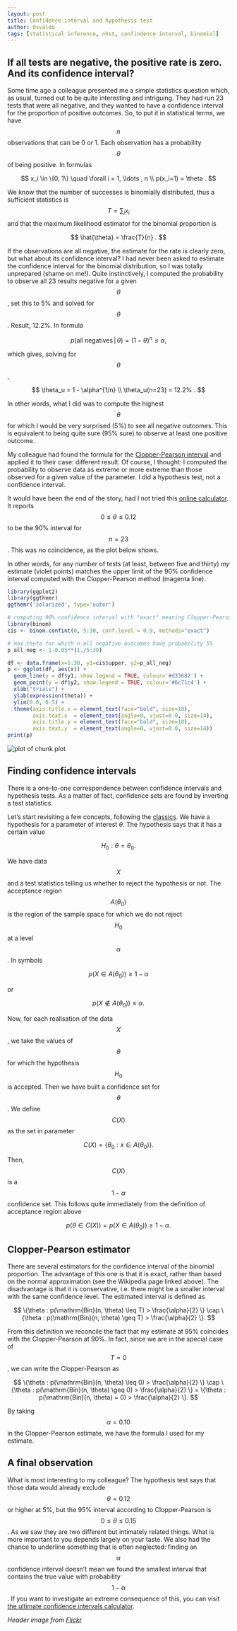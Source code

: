 ```yaml
---
layout: post
title: Confidence interval and hypothesis test
author: Osvaldo
tags: [statistical inference, nhst, confindence interval, binomial]
---
```


## If all tests are negative, the positive rate is zero. And its confidence interval?

Some time ago a colleague presented me a simple statistics question which, as
usual, turned out to be quite interesting and intriguing. They had run 23 tests
that were all negative, and they wanted to have a confidence interval for the
proportion of positive outcomes. So, to put it in statistical terms, we have
$$n$$ observations that can be 0 or 1. Each observation has a probability
$$\theta$$ of being positive. In formulas

$$
x_i \in \{0, 1\} \quad \forall i = 1, \ldots , n \\
p(x_i=1) = \theta .
$$

We know that the number of successes is binomially distributed, thus a
sufficient statistics is $$T = \sum_i x_i$$ and that the maximum likelihood
estimator for the binomial proportion is

$$
\hat{\theta} = \frac{T}{n} .
$$

If the observations are all negative, the estimate for the rate is clearly zero,
but what about its confidence interval? I had never been asked to estimate the
confidence interval for the binomial distribution, so I was totally unprepared
(shame on me!). Quite instinctively, I computed the probability to observe all
23 results negative for a given $$\theta$$, set this to 5% and solved for
$$\theta$$. Result, 12.2%. In formula

$$
p(\mathrm{all\;negatives}\, |\, \theta) = (1-\theta)^n \leq \alpha,
$$

which gives, solving for $$\theta$$,

$$
\theta_u = 1 - \alpha^{1/n} \\
\theta_u(n=23) = 12.2% .
$$

In other words, what I did was to compute the highest $$\theta$$ for which I
would be very surprised (5%) to see all negative outcomes. This is equivalent
to being quite sure (95% sure) to observe at least one positive outcome.

My colleague had found the formula for the
[Clopper-Pearson interval](http://en.wikipedia.org/wiki/Binomial_proportion_confidence_interval#Clopper-Pearson_interval)
and applied it to their case: different result. Of course, I thought: I
computed the probability to observe data as extreme or more extreme than those
observed for a given value of the parameter. I did a hypothesis test, not a
confidence interval.

It would have been the end of the story, had I not tried this
[online calculator](http://www.danielsoper.com/statcalc3/calc.aspx?id=85).
It reports $$0 \leq \theta \leq 0.12$$ to be the 90% interval for $$n=23$$.
This was no coincidence, as the plot below shows.

In other words, for any number of tests (at least, between five and thirty)
_my_ estimate (violet points) matches the upper limit of the 90% confidence
interval computed with the Clopper-Pearson method (magenta line).


```r
library(ggplot2)
library(ggthemr)
ggthemr('solarized', type='outer')

# computing 90% confidence interval with "exact" meaning Clopper-Pearson
library(binom)
cis <- binom.confint(0, 5:30, conf.level = 0.9, methods="exact")

# max theta for which n all negative outcomes have probability 5%
p_all_neg <- 1-0.05**(1./5:30)

df <- data.frame(x=5:30, y1=cis$upper, y2=p_all_neg)
p <- ggplot(df, aes(x)) +
  geom_line(y = df$y1, show.legend = TRUE, colour='#d33682') +
  geom_point(y = df$y2, show.legend = TRUE, colour='#6c71c4') +
  xlab("trials") +
  ylab(expression(theta)) +
  ylim(0.0, 0.5) +
  theme(axis.title.x = element_text(face="bold", size=18),
        axis.text.x  = element_text(angle=0, vjust=0.0, size=14),
        axis.title.y = element_text(face="bold", size=18),
        axis.text.y  = element_text(angle=0, vjust=0.0, size=14))
print(p)
```

![plot of chunk plot](/figure/source/2016-07-07-confidence-interval-and-hypothesis-test/plot-1.png)

## Finding confidence intervals

There is a one-to-one correspondence between confidence intervals and hypothesis
tests. As a matter of fact, confidence sets are found by inverting a test
statistics.

Let’s start revisiting a few concepts, following the
[classics](http://books.google.ch/books/about/Statistical_inference.html?id=0x_vAAAAMAAJ&redir_esc=y).
We have a hypothesis for a parameter of interest $\theta$. The hypothesis says
that it has a certain value

$$
H_0 : \theta = \theta_0.
$$

We have data $$X$$ and a test statistics telling us whether to reject the
hypothesis or not. The acceptance region $$A(\theta_0)$$ is the region of the
sample space for which we do not reject $$H_0$$ at a level $$\alpha$$. In symbols

$$
p(X \in A(\theta_0)) \geq 1 - \alpha
$$

or

$$
p(X \notin A(\theta_0)) \leq \alpha.
$$

Now, for each realisation of the data $$X$$, we take the values of $$\theta$$ for
which the hypothesis $$H_0$$ is accepted. Then we have built a confidence set for
$$\theta$$. We define $$C(X)$$ as the set in parameter

$$
C(X)=\{\theta_0 : x \in A(\theta_0)\}.
$$

Then, $$C(X)$$ is a $$1 - \alpha$$ confidence set. This follows quite immediately
from the definition of acceptance region above

$$
p(\theta \in C(X)) = p(X \in A(\theta_0)) \geq 1 − \alpha.
$$

## Clopper-Pearson estimator

There are several estimators for the confidence interval of the binomial
proportion. The advantage of this one is that it is exact, rather than based on
the normal approximation (see the Wikipedia page linked above). The
disadvantage is that it is conservative, i.e. there might be a smaller interval
with the same confidence level. The estimated interval is defined as

$$
\{\theta : p(\mathrm{Bin}(n, \theta) \leq T) > \frac{\alpha}{2} \} \cap
\{\theta : p(\mathrm{Bin}(n, \theta) \geq T) > \frac{\alpha}{2} \}.
$$

From this definition we reconcile the fact that my estimate at 95% coincides
with the Clopper-Pearson at 90%. In fact, since we are in the special case of
$$T=0$$, we can write the Clopper-Pearson as

$$
\{\theta : p(\mathrm{Bin}(n, \theta) \leq 0) > \frac{\alpha}{2} \} \cap
\{\theta : p(\mathrm{Bin}(n, \theta) \geq 0) > \frac{\alpha}{2} \} =
\{\theta : p(\mathrm{Bin}(n, \theta) = 0) > \frac{\alpha}{2} \}.
$$

By taking $$\alpha = 0.10$$ in the Clopper-Pearson estimate, we have the formula
I used for my estimate.

## A final observation

What is most interesting to my colleague? The hypothesis test says that those
data would already exclude $$\theta=0.12$$ or higher at 5%, but the 95% interval
according to Clopper-Pearson is $$0 \leq \theta \leq 0.15$$. As we saw they are
two different but intimately related things. What is more important to you
depends largely on your taste.
We also had the chance to underline something that is often neglected: finding
an $$\alpha$$ confidence interval doesn’t mean we found the smallest interval
that contains the true value with probability $$1 - \alpha$$. If you want to
investigate an extreme consequence of this, you can visit
[the ultimate confidence intervals calculator](http://www.roma1.infn.it/~dagos/ci_calc.html).

_Header image from [Flickr](https://flic.kr/p/9u9wZk)_
